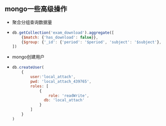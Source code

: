 ## mongo一些高级操作

* 聚合分组查询数据量

* ```js
  db.getCollection('exam_download').aggregate([
      {$match: {'has_download': false}},
      {$group: {'_id': {'period': '$period', 'subject': '$subject'}, 'count': {'$sum': 1}}}
  ])
  ```

* mongo创建用户

* ```javascript
  db.createUser(
      {
          user:'local_attach',
          pwd: 'local_attach_439765',
          roles: [
              {
                  role: 'readWrite',
               	db: 'local_attach'
              }
          ]
      }
  )
  ```

  

